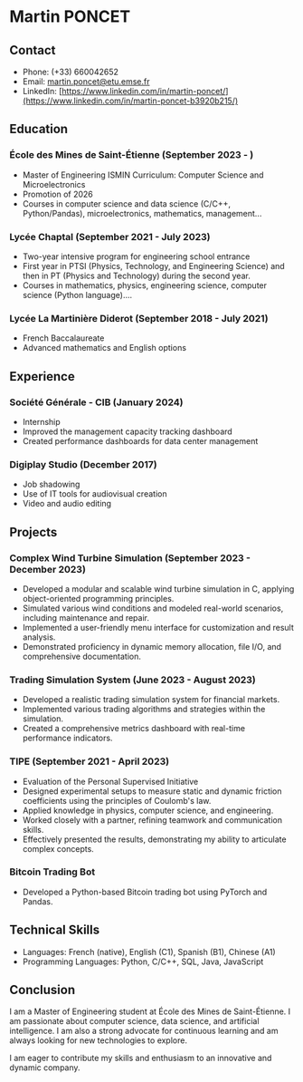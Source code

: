 # Martin PONCET

## Contact

* Phone: (+33) 660042652
* Email: martin.poncet@etu.emse.fr
* LinkedIn: [https://www.linkedin.com/in/martin-poncet/](https://www.linkedin.com/in/martin-poncet-b3920b215/)

## Education

### École des Mines de Saint-Étienne (September 2023 - )

* Master of Engineering ISMIN Curriculum: Computer Science and Microelectronics
* Promotion of 2026
* Courses in computer science and data science (C/C++, Python/Pandas), microelectronics, mathematics, management...

### Lycée Chaptal (September 2021 - July 2023)

* Two-year intensive program for engineering school entrance
* First year in PTSI (Physics, Technology, and Engineering Science) and then in PT (Physics and Technology) during the second year.
* Courses in mathematics, physics, engineering science, computer science (Python language)....

### Lycée La Martinière Diderot (September 2018 - July 2021)

* French Baccalaureate
* Advanced mathematics and English options

## Experience

### Société Générale - CIB (January 2024)

* Internship
* Improved the management capacity tracking dashboard
* Created performance dashboards for data center management

### Digiplay Studio (December 2017)

* Job shadowing
* Use of IT tools for audiovisual creation
* Video and audio editing

## Projects

### Complex Wind Turbine Simulation (September 2023 - December 2023)

* Developed a modular and scalable wind turbine simulation in C, applying object-oriented programming principles.
* Simulated various wind conditions and modeled real-world scenarios, including maintenance and repair.
* Implemented a user-friendly menu interface for customization and result analysis.
* Demonstrated proficiency in dynamic memory allocation, file I/O, and comprehensive documentation.

### Trading Simulation System (June 2023 - August 2023)

* Developed a realistic trading simulation system for financial markets.
* Implemented various trading algorithms and strategies within the simulation.
* Created a comprehensive metrics dashboard with real-time performance indicators.

### TIPE (September 2021 - April 2023)

* Evaluation of the Personal Supervised Initiative
* Designed experimental setups to measure static and dynamic friction coefficients using the principles of Coulomb's law.
* Applied knowledge in physics, computer science, and engineering.
* Worked closely with a partner, refining teamwork and communication skills.
* Effectively presented the results, demonstrating my ability to articulate complex concepts.

### Bitcoin Trading Bot

* Developed a Python-based Bitcoin trading bot using PyTorch and Pandas.

## Technical Skills

* Languages: French (native), English (C1), Spanish (B1), Chinese (A1)
* Programming Languages: Python, C/C++, SQL, Java, JavaScript

## Conclusion

I am a Master of Engineering student at École des Mines de Saint-Étienne. I am passionate about computer science, data science, and artificial intelligence. I am also a strong advocate for continuous learning and am always looking for new technologies to explore.

I am eager to contribute my skills and enthusiasm to an innovative and dynamic company.
